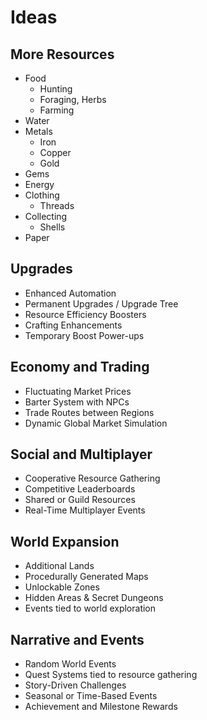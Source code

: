 # Ideas

## More Resources

- Food
  - Hunting
  - Foraging, Herbs
  - Farming
- Water
- Metals
  - Iron
  - Copper
  - Gold
- Gems
- Energy
- Clothing
  - Threads
- Collecting
  - Shells
- Paper

## Upgrades

- Enhanced Automation
- Permanent Upgrades / Upgrade Tree
- Resource Efficiency Boosters
- Crafting Enhancements
- Temporary Boost Power-ups

## Economy and Trading

- Fluctuating Market Prices
- Barter System with NPCs
- Trade Routes between Regions
- Dynamic Global Market Simulation

## Social and Multiplayer

- Cooperative Resource Gathering
- Competitive Leaderboards
- Shared or Guild Resources
- Real-Time Multiplayer Events

## World Expansion

- Additional Lands
- Procedurally Generated Maps
- Unlockable Zones
- Hidden Areas & Secret Dungeons
- Events tied to world exploration

## Narrative and Events

- Random World Events
- Quest Systems tied to resource gathering
- Story-Driven Challenges
- Seasonal or Time-Based Events
- Achievement and Milestone Rewards
